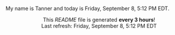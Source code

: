My name is Tanner and today is Friday, September 8, 5:12 PM EDT.

<p align="center">This <i>README</i> file is generated <b>every 3 hours</b>!</br>Last refresh: Friday, September 8, 5:12 PM EDT<br /></p>
